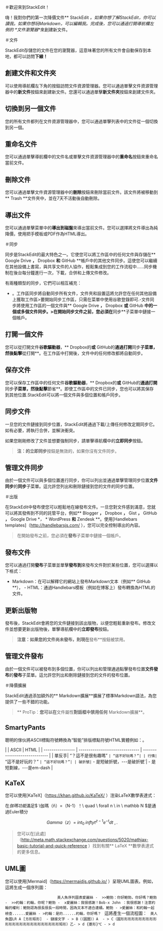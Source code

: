 ＃歡迎來到StackEdit！

嗨！我對你們的第一次降價文件** StackEdit **。如果你想了解StackEdit，你可以讀我。如果你想玩Markdown，可以編輯我。完成後，您可以通過打開導航欄左側的*                                                                                                                                                                                                                                                                                                                                                                                                                                                                                                                                                                                                                                                                                                                                                                                                                                                                                                                                                                                                                                                                                                                                                                                                                                                                                                                                                                                                                                                                                                                                                                                                                                                                                                                                                                                                                                                                                                                                                                                                                                                                                                                                                                                                                                                                                                                                                                                                                                                                                                                                                                                                                                                                                                                                                                                                                                                                                                                                                                                                                                                                                                                                                                                                                                                                                                                                                                                                                                                                                                                                                                                                                                                                                                                                                                                                                                                                                                                                                                *文件瀏覽器**來創建新文件。


＃文件

StackEdit存儲您的文件在您的瀏覽器，這意味著您的所有文件會自動保存到本地，都可以訪問**下線！**

## 創建文件和文件夾

可以使用導航欄左下角的按鈕訪問文件資源管理器。您可以通過單擊文件資源管理器中的**新文件**按鈕來創建新文件。您還可以通過單擊**新文件夾**按鈕來創建文件夾。

## 切換到另一個文件

您的所有文件都列在文件資源管理器中，您可以通過單擊列表中的文件從一個切換到另一個。

## 重命名文件

您可以通過單擊導航欄中的文件名或單擊文件資源管理器中的**重命名**按鈕來重命名當前文件。

## 刪除文件

您可以通過單擊文件資源管理器中的**刪除**按鈕來刪除當前文件。該文件將被移動到** Trash **文件夾中，並在7天不活動後自動刪除。

## 導出文件

您可以通過單擊菜單中的**導出到磁盤**來導出當前文件。您可以選擇將文件導出為純降價，使用把手模板或PDF作為HTML導出。


＃同步

同步是StackEdit的最大特色之一。它使您可以將工作區中的任何文件與存儲在** Google Drive **，** Dropbox **和** GitHub **帳戶中的其他文件同步。這使您可以繼續在其他設備上書寫，與共享文件的人協作，輕鬆集成到您的工作流程中......同步機制在後台每分鐘進行一次，下載，合併和上傳文件修改。

有兩種類型的同步，它們可以相互補充：

- 。工作區同步將自動同步所有文件，文件夾和設置這將允許您在任何其他設備上獲取工作區>要開始同步工作區，只需在菜單中使用谷歌登錄即可.-文件同步將使用工作區的一個文件與** Google Drive **，** Dropbox **或** GitHub **中的一個或多個文件同步。>在開始同步文件之前，您必須在**同步**子菜單中鏈接一個帳戶。





## 打開一個文件

您可以從打開文件**谷歌驅動器**，** Dropbox的**或** GitHub的**通過打開**同步**子菜單，然後點擊**從打開**。在工作區中打開後，文件中的任何修改都將自動同步。

## 保存文件

您可以保存工作區中的任何文件**谷歌驅動器**，** Dropbox的**或** GitHub的**通過打開**同步**子菜單，然後點擊**節省**。即使工作區中的文件已同步，您也可以將其保存到其他位置.StackEdit可以將一個文件與多個位置和帳戶同步。

## 同步文件

一旦您的文件鏈接到同步位置，StackEdit將通過下載/上傳任何修改定期同步它。如有必要，將執行合併，並解決衝突。

如果您剛剛修改了文件並想要強制同步，請單擊導航欄中的**立即同步**按鈕。

> **注：**的**立即同步**按鈕是無效的，如果你沒有文件同步。 

## 管理文件同步

由於一個文件可以與多個位置進行同步，你可以列出並通過單擊管理同步位置**文件同步**的**同步**子菜單。這允許您列出和刪除鏈接到您的文件的同步位置。


＃出版

在StackEdit中發布使您可以輕鬆地在線發布文件。一旦您對文件感到滿意，您就可以將其發佈到不同的託管平台，例如** Blogger **，** Dropbox **，** Gist **，** GitHub **，** Google Drive **，*   * WordPress **和** Zendesk **。使用[Handlebars templates]（http://handlebarsjs.com/ ），您可以完全控制導出的內容。

> 在開始發布之前，您必須在**發布**子菜單中鏈接一個帳戶。

## 發布文件

您可以通過打開**發布**子菜單並單擊**發布到**來發布文件對於某些位置，您可以選擇以下格式：

- Markdown：在可以解釋它的網站上發布Markdown文本（例如** GitHub **）， -  HTML：通過Handlebars模板（例如在博客上）發布轉換為HTML的文件。


## 更新出版物

發布後，StackEdit會將您的文件鏈接到該出版物，以便您輕鬆重新發布。修改文件並想要更新出版物後，單擊導航欄中的**立即發布**按鈕。

> **注意：**如果您的文件尚未發布，則**現在**發布**按鈕被禁用。 

## 管理文件發布

由於一個文件可以被發布到多個位置，你可以列出和管理通過點擊發布位置**文件發布**的**發布**子菜單。這允許您列出和刪除鏈接到您的文件的發布位置。


＃降價擴展

StackEdit通過添加額外的** Markdown擴展**擴展了標準Markdown語法，為您提供了一些不錯的功能。

> ** ProTip：**您可以在**文件屬性**對話框中禁用任何** Markdown擴展**。 


## SmartyPants

聰明的傢伙將ASCII標點符號轉換為“智能”排版標點符號HTML實體例如：。

| | ASCII | HTML | | ---------------- | ------------------------------- | ----------------------------- | | 單反手| “？這不是很有趣嗎” ` | “這不好玩嗎？”| | 行情| ` “這不是好玩的？” ` | “這不好玩嗎？”| | 破折號| ` - 是短破折號，---是破折號`|  - 是短劃線，---是em-dash |                

            
            



## KaTeX

您可以使用[KaTeX]（https://khan.github.io/KaTeX/ ）渲染LaTeX數學表達式：

在*伽瑪功能*滿足$ \伽瑪（ñ）=（N-1）！\ quad \ forall n \ in \ mathbb N $是通過Euler積分

$$                                           \ Gamma（z）= \ int _0 ^ \ infty t ^ { z-1 } e ^ { -t } dt \ ,. $$



> 您可以在[此處]（http://meta.math.stackexchange.com/questions/5020/mathjax-basic-tutorial-and-quick-reference ）找到有關** LaTeX **數學表達式的更多信息。


## UML圖

您可以使用[Mermaid]（https://mermaidjs.github.io/ ）呈現UML圖表。例如，這將生成一個序列圖：

`                        ` `美人魚序列圖表愛麗絲 -  >>鮑勃：你好鮑勃，你好嗎？鮑勃 -  >>約翰：約翰，你呢？鮑勃 -  x愛麗絲：我很感謝！Bob-x John ：我很感謝！注意約翰的權利：鮑勃認為很長很長一段時間，因為文本不適合連續。鮑勃 - >愛麗絲：和約翰一起檢查......愛麗絲 - >約翰：是的......約翰，你好嗎？` ` `這將產生一個流程圖：` ` `美人魚圖LR A [方形矩形]  - 鏈接文字 - > B（（圓圈））A  - > C（圓形形形形形形形形形形形形形形形形形形形形形形形形形矩形）乙- > d {菱形}℃ - > d ` ` `                                                                                                                                                           





      














<!--stackedit_data:
eyJoaXN0b3J5IjpbLTY3OTc3MDcyMSw2MDI0NTIxNTddfQ==
-->